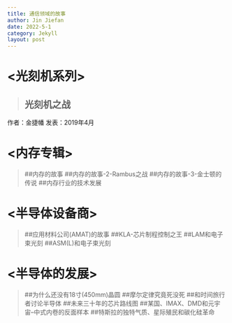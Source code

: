 ```yaml
---
title: 通信领域的故事
author: Jin Jiefan
date: 2022-5-1
category: Jekyll
layout: post
---
```

# <光刻机系列>
> ## 光刻机之战

作者：金捷幡
发表：2019年4月


# <内存专辑>
> ##内存的故事
> ##内存的故事-2-Rambus之战
> ##内存的故事-3-金士顿的传说
> ##内存行业的技术发展
# <半导体设备商>
> ##应用材料公司(AMAT)的故事
> ##KLA-芯片制程控制之王
> ##LAM和电子束光刻
> ##ASM(L)和电子束光刻
# <半导体的发展>
> ##为什么还没有18寸(450mm)晶圆
> ##摩尔定律究竟死没死
> ##和时间旅行者讨论半导体
> ##未来三十年的芯片路线图
> ##某国、IMAX、DMD和元宇宙–中式内卷的反面样本
> ##特斯拉的独特气质、星际殖民和碳化硅革命

